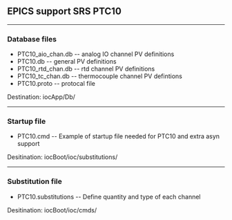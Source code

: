 ## EPICS support SRS PTC10

--------------------------------------------------------------------------------

### Database files

- PTC10_aio_chan.db  --  analog IO channel PV definitions
- PTC10.db  --  general PV definitions
- PTC10_rtd_chan.db  --  rtd channel PV definitions
- PTC10_tc_chan.db  --  thermocouple channel PV defintions 
- PTC10.proto  --  protocal file

Destination:	iocApp/Db/

--------------------------------------------------------------------------------

### Startup file

- PTC10.cmd  --  Example of startup file needed for PTC10 and extra asyn support

Desitination:	iocBoot/ioc/substitutions/

--------------------------------------------------------------------------------

### Substitution file

- PTC10.substitutions -- Define quantity and type of each channel

Desitination:	iocBoot/ioc/cmds/
